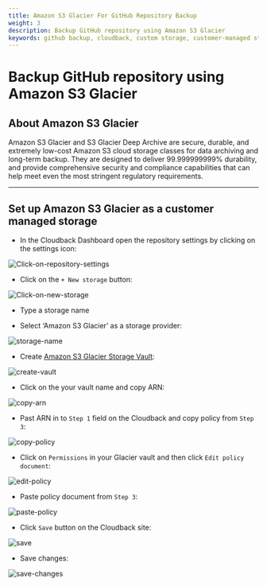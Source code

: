 ```yaml
---
title: Amazon S3 Glacier For GitHub Repository Backup
weight: 3
description: Backup GitHub repository using Amazon S3 Glacier
keywords: github backup, cloudback, custom storage, customer-managed storage, amazon s3 glacier
---
```


# Backup GitHub repository using Amazon S3 Glacier

## About Amazon S3 Glacier

Amazon S3 Glacier and S3 Glacier Deep Archive are secure, durable, and extremely low-cost Amazon S3 cloud storage classes for data archiving and long-term backup. They are designed to deliver 99.999999999% durability, and provide comprehensive security and compliance capabilities that can help meet even the most stringent regulatory requirements.

--------------------

## Set up Amazon S3 Glacier as a customer managed storage

* In the Cloudback Dashboard open the repository settings by clicking on the settings icon:

![Click-on-repository-settings](/static/bucket/0001-Dashboard.png)

* Click on the `+ New storage` button:

![Click-on-new-storage](/static/bucket/001-Add-new-storage.png)

* Type a storage name

* Select ‘Amazon S3 Glacier’ as a storage provider:

![storage-name](/static/glacier/01-storage-name.png)

* Create [Amazon S3 Glacier Storage Vault](https://docs.aws.amazon.com/amazonglacier/latest/dev/getting-started-create-vault.html):

![create-vault](/static/glacier/02-create-vault.png)

* Click on the your vault name and copy ARN:

![copy-arn](/static/glacier/03-copy-arn.png)

* Past ARN in to `Step 1` field on the Cloudback and copy policy from `Step 3`:

![copy-policy](/static/glacier/04-copy-policy.png)

* Click on `Permissions` in your Glacier vault and then click `Edit policy document`:

![edit-policy](/static/glacier/05-edit-policy.png)

* Paste policy document from `Step 3`:

![paste-policy](/static/glacier/06-paste-policy.png)

* Click `Save` button on the Cloudback site:

![save](/static/glacier/07-save.png)

* Save changes:

![save-changes](/static/glacier/08-save-cloudback.png)